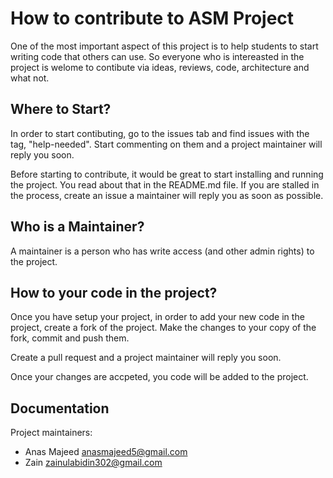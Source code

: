 # How to contribute to ASM Project

One of the most important aspect of this project is to help students to start writing code that others can use. 
So everyone who is intereasted in the project is welome to contibute via ideas, reviews, code, architecture and what not.

## Where to Start?

In order to start contibuting, go to the issues tab and find issues with the tag, "help-needed". Start commenting on them and a project maintainer will reply you soon.

Before starting to contribute, it would be great to start installing and running the project. You read about that in the README.md file. If you are stalled in the process, create an issue a maintainer will reply you as soon as possible.

## Who is a Maintainer?

A maintainer is a person who has write access (and other admin rights) to the project. 

## How to your code in the project?

Once you have setup your project, in order to add your new code in the project, create a fork of the project.
Make the changes to your copy of the fork, commit and push them.

Create a pull request and a project maintainer will reply you soon.

Once your changes are accpeted, you code will be added to the project.


## Documentation







Project maintainers: 

* Anas Majeed <anasmajeed5@gmail.com> 
* Zain <zainulabidin302@gmail.com>

